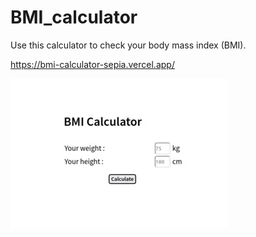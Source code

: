 # BMI_calculator

Use this calculator to check your body mass index (BMI).

<https://bmi-calculator-sepia.vercel.app/>

![](screenshot.webp)